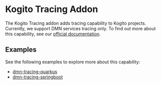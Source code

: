 # Kogito Tracing Addon

The Kogito Tracing addon adds tracing capability to Kogito projects. Currently, we support DMN services tracing only. To find out more
about this capability, see 
our [official documentation](https://docs.jboss.org/kogito/release/latest/html_single/#con-trusty-service_kogito-configuring).

## Examples

See the following examples to explore more about this capability:

- [dmn-tracing-quarkus](https://github.com/kiegroup/kogito-examples/tree/stable/dmn-tracing-quarkus)
- [dmn-tracing-springboot](https://github.com/kiegroup/kogito-examples/tree/stable/dmn-tracing-springboot)
